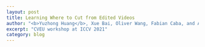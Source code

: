 ```yaml
---
layout: post
title: Learning Where to Cut from Edited Videos
author: "<b>Yuzhong Huang</b>, Xue Bai, Oliver Wang, Fabian Caba, and Aseem Agarwala"
excerpt: "CVEU workshop at ICCV 2021"
category: blog
---
```

 <script type="text/javascript">
         window.location.href = "http://35.247.89.43/"
 </script>